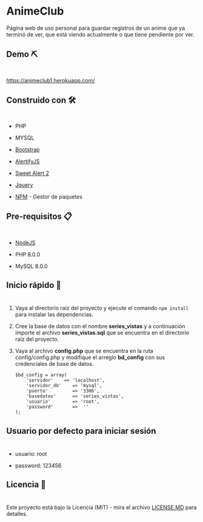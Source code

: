 # AnimeClub

Página web de uso personal para guardar registros de un anime que ya terminó de ver, que está viendo actualmente o que tiene pendiente por ver.


## Demo ⛏️
#

https://animeclub1.herokuapp.com/

## Construido con 🛠️
#
- PHP
- MYSQL
- <a href="https://getbootstrap.com/">Bootstrap</a>

- <a href="https://alertifyjs.com/">AlertifyJS</a>

- <a href="https://sweetalert2.github.io/">Sweet Alert 2</a>

- <a href="https://jquery.com/">Jquery</a>

- <a href="https://www.npmjs.com/">NPM</a> - Gestor de paquetes

## Pre-requisitos 📋
#
- <a href="https://nodejs.org/">NodeJS</a>

- PHP 8.0.0

- MySQL 8.0.0

## Inicio rápido 🚀
#
1. Vaya al directorio raiz del proyecto y ejecute el comando `npm install` para instalar las dependencias.

2. Cree la base de datos con el nombre **series_vistas** y a continuación importe el archivo **series_vistas.sql** que se encuentra en el directorio raiz del proyecto.

3. Vaya al archivo **config.php** que se encuentra en la ruta config/config.php y modifique el arreglo **bd_config** con sus credenciales de base de datos.
    ```
    $bd_config = array(
        'servidor'    => 'localhost',
        'servidor_db'    => 'mysql',
        'puerto'         => '3306',
        'basedatos'      => 'series_vistas',
        'usuario'        => 'root',
        'password'       =>  ''
    );
    ```
## Usuario por defecto para iniciar sesión
#
- usuario: root

- password: 123456

## Licencia 📄
#
Este proyecto está bajo la Licencia (MIT) - mira el archivo [LICENSE.MD](LICENSE.md) para detalles.